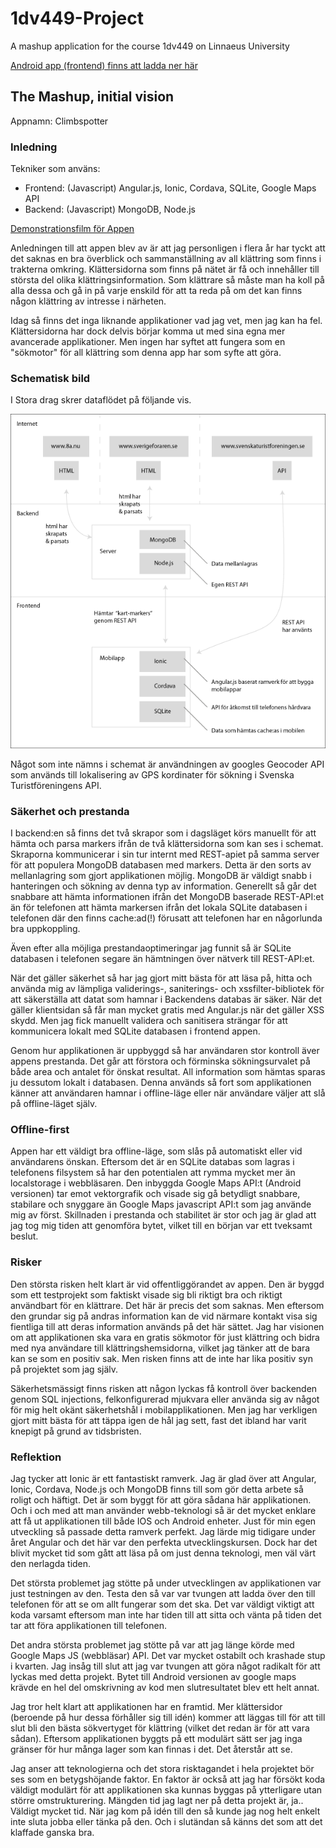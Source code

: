 # 1dv449-Project
A mashup application for the course 1dv449 on Linnaeus University

[Android app (frontend) finns att ladda ner här](frontend/climbspotter.apk)

## The Mashup, initial vision

Appnamn: Climbspotter

### Inledning

Tekniker som använs:

- Frontend: (Javascript) Angular.js, Ionic, Cordava, SQLite, Google Maps API
- Backend: (Javascript) MongoDB, Node.js

[Demonstrationsfilm för Appen](https://www.youtube.com/watch?v=Nu6H7tAVJ)

Anledningen till att appen blev av är att jag personligen i flera år har tyckt att det saknas en bra överblick och sammanställning av all klättring som finns i trakterna omkring. Klättersidorna som finns på nätet är få och innehåller till största del olika klättringsinformation. Som klättrare så måste man ha koll på alla dessa och gå in på varje enskild för att ta reda på om det kan finns någon klättring av intresse i närheten.

Idag så finns det inga liknande applikationer vad jag vet, men jag kan ha fel. Klättersidorna har dock delvis börjar komma ut med sina egna mer avancerade applikationer. Men ingen har syftet att fungera som en "sökmotor"  för all klättring som denna app har som syfte att göra.


### Schematisk bild

I Stora drag skrer dataflödet på följande vis.

![GitHub Logo](app_schema.png)

Något som inte nämns i schemat är användningen av googles Geocoder API som används till lokalisering av GPS kordinater för sökning i Svenska Turistföreningens API.  
   
### Säkerhet och prestanda

I backend:en så finns det två skrapor som i dagsläget körs manuellt för att hämta och parsa markers ifrån de två klättersidorna som kan ses i schemat. Skraporna kommunicerar i sin tur internt med REST-apiet på samma server för att populera MongoDB databasen med markers. Detta är den sorts av mellanlagring som gjort applikationen möjlig. MongoDB är väldigt snabb i hanteringen och sökning av denna typ av information. Generellt så går det snabbare att hämta informationen ifrån det MongoDB baserade REST-API:et än för telefonen att hämta markersen ifrån det lokala SQLite databasen i telefonen där den finns cache:ad(!) förusatt att telefonen har en någorlunda bra uppkoppling.
   
Även efter alla möjliga prestandaoptimeringar jag funnit så är SQLite databasen i telefonen segare än hämtningen över nätverk till REST-API:et.

När det gäller säkerhet så har jag gjort mitt bästa för att läsa på, hitta och använda mig av lämpliga validerings-, saniterings- och xssfilter-bibliotek för att säkerställa att datat som hamnar i Backendens databas är säker. När det gäller klientsidan så får man mycket gratis med Angular.js när det gäller XSS skydd. Men jag fick manuellt validera och sanitisera strängar för att kommunicera lokalt med SQLite databasen i frontend appen.

Genom hur applikationen är uppbyggd så har användaren stor kontroll äver appens prestanda. Det går att förstora och förminska sökningsurvalet på både area och antalet för önskat resultat. All information som hämtas sparas ju dessutom lokalt i databasen. Denna används så fort som applikationen känner att användaren hamnar i offline-läge eller när användare väljer att slå på offline-läget själv.

### Offline-first

Appen har ett väldigt bra offline-läge, som slås på automatiskt eller vid användarens önskan. Eftersom det är en SQLite databas som lagras i telefonens filsystem så har den potentialen att rymma mycket mer än localstorage i webbläsaren. Den inbyggda Google Maps API:t (Android versionen) tar emot vektorgrafik och visade sig gå betydligt snabbare, stabilare och snyggare än Google Maps javascript API:t som jag använde mig av först. Skillnaden i prestanda och stabilitet är stor och jag är glad att jag tog mig tiden att genomföra bytet, vilket till en början var ett tveksamt beslut.


### Risker 
Den största risken helt klart är vid offentliggörandet av appen. Den är byggd som ett testprojekt som faktiskt visade sig bli riktigt bra och riktigt användbart för en klättrare. Det här är precis det som saknas. Men eftersom den grundar sig på andras information kan de vid närmare kontakt visa sig fientliga till att deras information används på det här sättet. Jag har visionen om att applikationen ska vara en gratis sökmotor för just klättring och bidra med nya användare till klättringshemsidorna, vilket jag tänker att de bara kan se som en positiv sak. Men risken finns att de inte har lika positiv syn på projektet som jag själv.
   
Säkerhetsmässigt finns risken att någon lyckas få kontroll över backenden genom SQL injections, felkonfigurerad mjukvara eller använda sig av något för mig helt okänt säkerhetshål i mobilapplikationen. Men jag har verkligen gjort mitt bästa för att täppa igen de hål jag sett, fast det ibland har varit knepigt på grund av tidsbristen.

### Reflektion
Jag tycker att Ionic är ett fantastiskt ramverk. Jag är glad över att Angular, Ionic, Cordava, Node.js och MongoDB finns till som gör detta arbete så roligt och häftigt. Det är som byggt för att göra sådana här applikationen. Och i och med att man använder webb-teknologi så är det mycket enklare att få ut applikationen till både IOS och Android enheter. Just för min egen utveckling så passade detta ramverk perfekt. Jag lärde mig tidigare under året Angular och det här var den perfekta utvecklingskursen. Dock har det blivit mycket tid som gått att läsa på om just denna teknologi, men väl värt den nerlagda tiden.

Det största problemet jag stötte på under utvecklingen av applikationen var just testningen av den. Testa den så var var tvungen att ladda över den till telefonen för att se om allt fungerar som det ska. Det var väldigt viktigt att koda varsamt eftersom man inte har tiden till att sitta och vänta på tiden det tar att föra applikationen  till telefonen. 
   
Det andra största problemet jag stötte på var att jag länge körde med Google Maps JS (webbläsar) API. Det var mycket ostabilt och krashade stup i kvarten. Jag insåg till slut att jag var tvungen att göra något radikalt för att lyckas med detta projekt. Bytet till Android versionen av google maps krävde en hel del omskrivning av kod men slutresultatet blev ett helt annat.

Jag tror helt klart att applikationen har en framtid. Mer klättersidor (beroende på hur dessa förhåller sig till idén) kommer att läggas till för att till slut bli den bästa sökvertyget för klättring (vilket det redan är för att vara sådan). Eftersom applikationen byggts på ett modulärt sätt ser jag inga gränser för hur många lager som kan finnas i det. Det återstår att se.

Jag anser att teknologierna och det stora risktagandet i hela projektet bör ses som en betygshöjande faktor. En faktor är också att jag har försökt koda väldigt modulärt för att applikationen ska kunnas byggas på ytterligare utan större omstrukturering. Mängden tid jag lagt ner på detta projekt är, ja.. Väldigt mycket tid. När jag kom på idén till den så kunde jag nog helt enkelt inte sluta jobba eller tänka på den. Och i slutändan så känns det som att det klaffade ganska bra.

